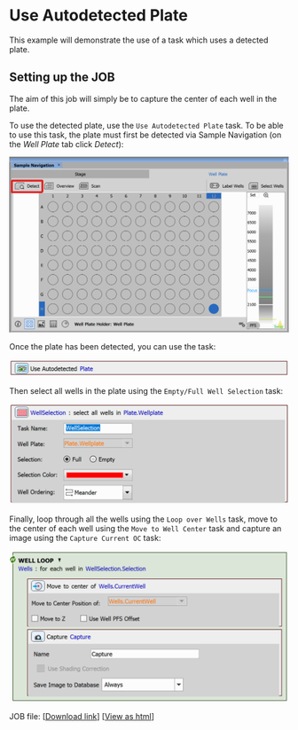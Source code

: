 # Use Autodetected Plate

This example will demonstrate the use of a task which uses a detected plate.

## Setting up the JOB

The aim of this job will simply be to capture the center of each well in the plate.

To use the detected plate, use the `Use Autodetected Plate` task. To be able to use this task, the plate must first be detected via Sample Navigation (on the *Well Plate* tab click *Detect*):

![Sample Navigation Detect](../18-Use_detected_plate/images/sn_detect.png)

Once the plate has been detected, you can use the task:

![Use Plate Task](../18-Use_detected_plate/images/use_plate_task.png)

Then select all wells in the plate using the `Empty/Full Well Selection` task:

![Full Selection Task](../18-Use_detected_plate/images/full_selection_task.png)

Finally, loop through all the wells using the `Loop over Wells` task, move to the center of each well using the `Move to Well Center` task and capture an image using the `Capture Current OC` task:

![Well Loop](../18-Use_detected_plate/images/well_loop.png)

JOB file: <!---[[View on GitHub](18-UseDetectedPlate.bin)]--> [[Download link](https://laboratory-imaging.github.io/JOBS-examples/NIS_v6.10/18-Use_detected_plate/18-UseDetectedPlate.bin)] [[View as html](https://laboratory-imaging.github.io/JOBS-examples/NIS_v6.10/18-Use_detected_plate/18-UseDetectedPlate.html)]